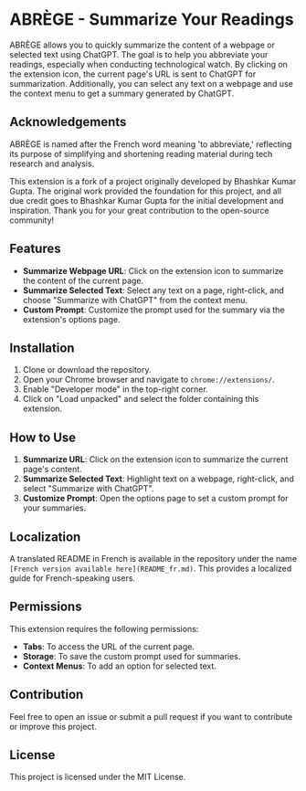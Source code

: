 # ABRÈGE - Summarize Your Readings

ABRÈGE allows you to quickly summarize the content of a webpage or selected text using ChatGPT. The goal is to help you abbreviate your readings, especially when conducting technological watch. By clicking on the extension icon, the current page's URL is sent to ChatGPT for summarization. Additionally, you can select any text on a webpage and use the context menu to get a summary generated by ChatGPT.

## Acknowledgements

ABRÈGE is named after the French word meaning 'to abbreviate,' reflecting its purpose of simplifying and shortening reading material during tech research and analysis.

This extension is a fork of a project originally developed by Bhashkar Kumar Gupta. The original work provided the foundation for this project, and all due credit goes to Bhashkar Kumar Gupta for the initial development and inspiration. Thank you for your great contribution to the open-source community!

## Features

- **Summarize Webpage URL**: Click on the extension icon to summarize the content of the current page.
- **Summarize Selected Text**: Select any text on a page, right-click, and choose "Summarize with ChatGPT" from the context menu.
- **Custom Prompt**: Customize the prompt used for the summary via the extension's options page.

## Installation

1. Clone or download the repository.
2. Open your Chrome browser and navigate to `chrome://extensions/`.
3. Enable "Developer mode" in the top-right corner.
4. Click on "Load unpacked" and select the folder containing this extension.

## How to Use

1. **Summarize URL**: Click on the extension icon to summarize the current page's content.
2. **Summarize Selected Text**: Highlight text on a webpage, right-click, and select "Summarize with ChatGPT".
3. **Customize Prompt**: Open the options page to set a custom prompt for your summaries.

## Localization

A translated README in French is available in the repository under the name `[French version available here](README_fr.md)`. This provides a localized guide for French-speaking users.

## Permissions

This extension requires the following permissions:

- **Tabs**: To access the URL of the current page.
- **Storage**: To save the custom prompt used for summaries.
- **Context Menus**: To add an option for selected text.

## Contribution

Feel free to open an issue or submit a pull request if you want to contribute or improve this project.

## License

This project is licensed under the MIT License.

